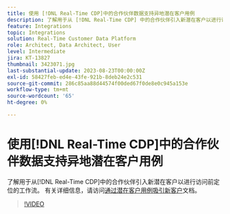 ```yaml
---
title: 使用 [!DNL Real-Time CDP]中的合作伙伴数据支持异地潜在客户用例
description: 了解用于从 [!DNL Real-Time CDP] 中的合作伙伴引入新潜在客户以进行访问前定位的工作流。 
feature: Integrations
topic: Integrations
solution: Real-Time Customer Data Platform
role: Architect, Data Architect, User
level: Intermediate
jira: KT-13827
thumbnail: 3423071.jpg
last-substantial-update: 2023-08-23T00:00:00Z
exl-id: 58427feb-ed4e-43fe-921b-8deb24e2c531
source-git-commit: 286c85aa88d44574f00ded67f0de8e0c945a153e
workflow-type: tm+mt
source-wordcount: '65'
ht-degree: 0%

---
```


# 使用[!DNL Real-Time CDP]中的合作伙伴数据支持异地潜在客户用例

了解用于从[!DNL Real-Time CDP]中的合作伙伴引入新潜在客户以进行访问前定位的工作流。 有关详细信息，请访问[通过潜在客户用例吸引新客户](https://experienceleague.adobe.com/docs/experience-platform/rtcdp/use-cases/partner-data/prospecting.html?lang=zh-Hans)文档。

>[!VIDEO](https://video.tv.adobe.com/v/3423071/?learn=on&enablevpops)
